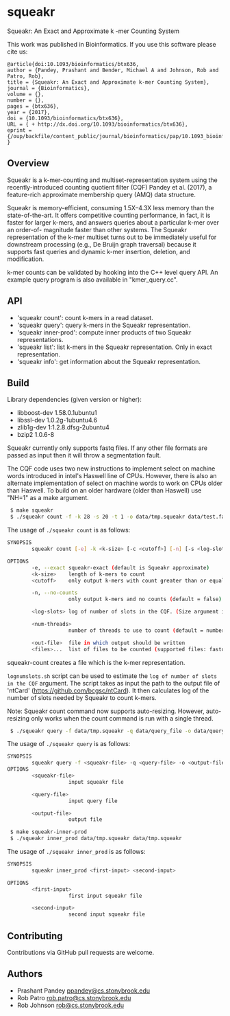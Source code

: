 # squeakr
Squeakr: An Exact and Approximate k -mer Counting System

This work was published in Bioinformatics. If you use this software please cite us:
```
@article{doi:10.1093/bioinformatics/btx636,
author = {Pandey, Prashant and Bender, Michael A and Johnson, Rob and Patro, Rob},
title = {Squeakr: An Exact and Approximate k-mer Counting System},
journal = {Bioinformatics},
volume = {},
number = {},
pages = {btx636},
year = {2017},
doi = {10.1093/bioinformatics/btx636},
URL = { + http://dx.doi.org/10.1093/bioinformatics/btx636},
eprint = {/oup/backfile/content_public/journal/bioinformatics/pap/10.1093_bioinformatics_btx636/1/btx636.pdf}
}
```

Overview
--------

Squeakr is a k-mer-counting and multiset-representation system using the
recently-introduced counting quotient filter (CQF) Pandey et al. (2017), a
feature-rich approximate membership query (AMQ) data structure.

Squeakr is memory-efficient, consuming 1.5X–4.3X less memory than the
state-of-the-art. It offers competitive counting performance, in fact, it is
faster for larger k-mers, and answers queries about a particular k-mer over an
order-of- magnitude faster than other systems. The Squeakr representation of the
k-mer multiset turns out to be immediately useful for downstream processing
(e.g., De Bruijn graph traversal) because it supports fast queries and dynamic
k-mer insertion, deletion, and modification.

k-mer counts can be validated by hooking into the C++ level query API. An
example query program is also available in "kmer_query.cc".

API
--------
* 'squeakr count': count k-mers in a read dataset.
* 'squeakr query': query k-mers in the Squeakr representation.
* 'squeakr inner-prod': compute inner products of two Squeakr representations.
* 'squeakr list': list k-mers in the Squeakr representation. Only in exact
  representation.
* 'squeakr info': get information about the Squeakr representation.

Build
-------

Library dependencies (given version or higher):
 - libboost-dev 1.58.0.1ubuntu1
 - libssl-dev 1.0.2g-1ubuntu4.6
 - zlib1g-dev 1:1.2.8.dfsg-2ubuntu4
 - bzip2 1.0.6-8

Squeakr currently only supports fastq files. If any other file formats are
passed as input then it will throw a segmentation fault.

The CQF code uses two new instructions to implement select on machine words
introduced in intel's Haswell line of CPUs. However, there is also an alternate
implementation of select on machine words to work on CPUs older than Haswell.
To build on an older hardware (older than Haswell) use "NH=1" as a make argument.

```bash
 $ make squeakr
 $ ./squeakr count -f -k 28 -s 20 -t 1 -o data/tmp.squeakr data/test.fastq
```

The usage of `./squeakr count` is as follows:

```bash
SYNOPSIS
        squeakr count [-e] -k <k-size> [-c <cutoff>] [-n] [-s <log-slots>] [-t <num-threads>] -o <out-file> <files>...

OPTIONS
        -e, --exact squeakr-exact (default is Squeakr approximate)
        <k-size>    length of k-mers to count
        <cutoff>    only output k-mers with count greater than or equal to cutoff (default = 1)

        -n, --no-counts
                    only output k-mers and no counts (default = false)

        <log-slots> log of number of slots in the CQF. (Size argument is only optional when numthreads is exactly 1.)

        <num-threads>
                    number of threads to use to count (default = number of hardware threads)

        <out-file>  file in which output should be written
        <files>...  list of files to be counted (supported files: fastq and compressed gzip or bzip2 fastq files)
```

squeakr-count creates a file <out-file> which is the k-mer representation.

`lognumslots.sh` script can be used to estimate the `log of number of slots in the CQF` argument. The script takes as input the path to the output file of 'ntCard' (https://github.com/bcgsc/ntCard). It then calculates log of the number of slots needed by Squeakr to count k-mers.

Note: Squeakr count command now supports auto-resizing. However, auto-resizing only works when the count command is run with a single thread.

```bash
 $ ./squeakr query -f data/tmp.squeakr -q data/query_file -o data/query.output
```
The usage of `./squeakr query` is as follows:

```bash
SYNOPSIS
        squeakr query -f <squeakr-file> -q <query-file> -o <output-file>
OPTIONS
        <squeakr-file>
                    input squeakr file

        <query-file>
                    input query file

        <output-file>
                    output file
```

```bash
 $ make squeakr-inner-prod
 $ ./squeakr inner_prod data/tmp.squeakr data/tmp.squeakr
```
 The usage of `./squeakr inner_prod` is as follows:

```bash
SYNOPSIS
        squeakr inner_prod <first-input> <second-input>

OPTIONS
        <first-input>
                    first input squeakr file

        <second-input>
                    second input squeakr file

```

Contributing
------------
Contributions via GitHub pull requests are welcome.


Authors
-------
- Prashant Pandey <ppandey@cs.stonybrook.edu>
- Rob Patro <rob.patro@cs.stonybrook.edu>
- Rob Johnson <rob@cs.stonybrook.edu>
